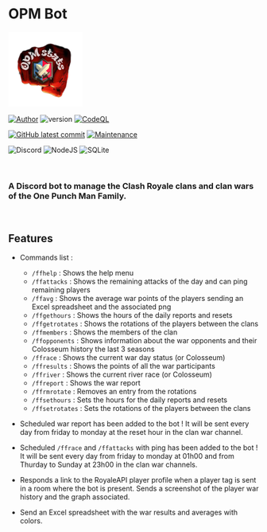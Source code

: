 # OPM Bot

<img src="OPM-Stats.png" alt="Fire punch logo" width="150" height="150"/> <br>

[![Author](https://img.shields.io/badge/author-@FelixLusseau-blue)](https://github.com/FelixLusseau)
![version](https://img.shields.io/github/package-json/v/FelixLusseau/OPM-Bot)
[![CodeQL](https://github.com/FelixLusseau/OPM-Bot/actions/workflows/codeql.yml/badge.svg)](https://github.com/FelixLusseau/OPM-Bot/actions/workflows/codeql.yml)

[![GitHub latest commit](https://img.shields.io/github/last-commit/FelixLusseau/OPM-Bot)](https://gitHub.com/FelixLusseau/OPM-Bot/commit/)
[![Maintenance](https://img.shields.io/badge/maintained%3F-yes-green.svg)](https://GitHub.com/FelixLusseau/OPM-Bot/graphs/commit-activity)

![Discord](https://img.shields.io/badge/Discord-%235865F2.svg?style=for-the-badge&logo=discord&logoColor=white)
![NodeJS](https://img.shields.io/badge/node.js-6DA55F?style=for-the-badge&logo=node.js&logoColor=white)
![SQLite](https://img.shields.io/badge/sqlite-%2307405e.svg?style=for-the-badge&logo=sqlite&logoColor=white)

<br>

### A Discord bot to manage the Clash Royale clans and clan wars of the One Punch Man Family.

<br>

## Features

- Commands list :
  - `/ffhelp` : Shows the help menu
  - `/ffattacks` : Shows the remaining attacks of the day and can ping remaining players
  - `/ffavg` : Shows the average war points of the players sending an Excel spreadsheet and the associated png
  - `/ffgethours` : Shows the hours of the daily reports and resets
  - `/ffgetrotates` : Shows the rotations of the players between the clans
  - `/ffmembers` : Shows the members of the clan
  - `/ffopponents` : Shows information about the war opponents and their Colosseum history the last 3 seasons
  - `/ffrace` : Shows the current war day status (or Colosseum)
  - `/ffresults` : Shows the points of all the war participants
  - `/ffriver` : Shows the current river race (or Colosseum)
  - `/ffreport` : Shows the war report
  - `/ffrmrotate` : Removes an entry from the rotations
  - `/ffsethours` : Sets the hours for the daily reports and resets
  - `/ffsetrotates` : Sets the rotations of the players between the clans

- Scheduled war report has been added to the bot ! It will be sent every day from friday to monday at the reset hour in the clan war channel.
- Scheduled `/ffrace` and `/ffattacks` with ping has been added to the bot ! It will be sent every day from friday to monday at 01h00 and from Thurday to Sunday at 23h00 in the clan war channels.

- Responds a link to the RoyaleAPI player profile when a player tag is sent in a room where the bot is present.
  Sends a screenshot of the player war history and the graph associated.

- Send an Excel spreadsheet with the war results and averages with colors.
